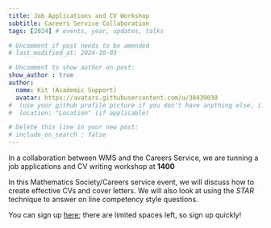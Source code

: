 ```yaml
---
title: Job Applications and CV Workshop
subtitle: Careers Service Collaboration
tags: [2024] # events, year, updates, talks

# Uncomment if post needs to be amended
# last_modified_at: 2024-10-03

# Uncomment to show author on post:
show_author : true
author:
  name: Kit (Academic Support)
  avatar: https://avatars.githubusercontent.com/u/30439030
#  (use your github profile picture if you don't have anything else, i.e. https://avatars.githubusercontent.com/u/30439030)
#  location: "Location" (if applicable)

# Delete this line in your new post:
# include_on_search : false
---
```


In a collaboration between WMS and the Careers Service, we are tunning a job applications and CV writing workshop at **1400**

In this Mathematics Society/Careers service event, we will discuss how to create effective CVs and cover letters. We will also look at using the *STAR* technique to answer on line competency style questions.

You can sign up [here](https://myadvantage.warwick.ac.uk/students/events/Detail/3494331); there are limited spaces left, so sign up quickly!